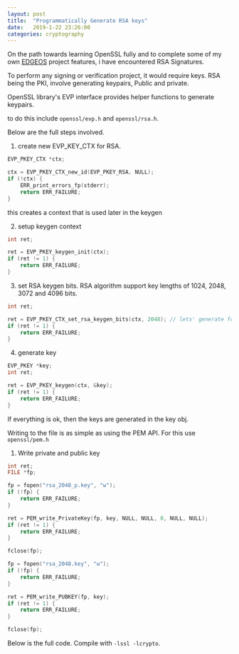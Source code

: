 ```yaml
---
layout: post
title:  "Programmatically Generate RSA keys"
date:   2019-1-22 23:26:00
categories: cryptography
---
```


On the path towards learning OpenSSL fully and to complete some of my own [EDGEOS](https://github.com/devnaga/edgemw) project features, i have encountered RSA Signatures.

To perform any signing or verification project, it would require keys. RSA being the PKI, involve generating keypairs, Public and private.

OpenSSL library's EVP interface provides helper functions to generate keypairs.

to do this include `openssl/evp.h` and `openssl/rsa.h`.

Below are the full steps involved.

1. create new EVP_KEY_CTX for RSA.

```c
EVP_PKEY_CTX *ctx;

ctx = EVP_PKEY_CTX_new_id(EVP_PKEY_RSA, NULL);
if (!ctx) {
    ERR_print_errors_fp(stderr);
    return ERR_FAILURE;
}

```

this creates a context that is used later in the keygen 

2. setup keygen context

```c
int ret;

ret = EVP_PKEY_keygen_init(ctx);
if (ret != 1) {
    return ERR_FAILURE;
}

```

3. set RSA keygen bits. RSA algorithm support key lengths of 1024, 2048, 3072 and 4096 bits.

```c
int ret;

ret = EVP_PKEY_CTX_set_rsa_keygen_bits(ctx, 2048); // lets' generate for the 2048 bits
if (ret != 1) {
    return ERR_FAILURE;
}

```

4. generate key

```c
EVP_PKEY *key;
int ret;

ret = EVP_PKEY_keygen(ctx, &key);
if (ret != 1) {
    return ERR_FAILURE;
}

```

If everything is ok, then the keys are generated in the key obj.

Writing to the file is as simple as using the PEM API. For this use `openssl/pem.h`

1. Write private and public key

```c
int ret;
FILE *fp;

fp = fopen("rsa_2048_p.key", "w");
if (!fp) {
    return ERR_FAILURE;
}

ret = PEM_write_PrivateKey(fp, key, NULL, NULL, 0, NULL, NULL);
if (ret != 1) {
    return ERR_FAILURE;
}

fclose(fp);

fp = fopen("rsa_2048.key", "w");
if (!fp) {
    return ERR_FAILURE;
}

ret = PEM_write_PUBKEY(fp, key);
if (ret != 1) {
    return ERR_FAILURE;
}

fclose(fp);

```

Below is the full code. Compile with `-lssl -lcrypto`.

<script src="https://gist.github.com/DevNaga/e008a4540a80d232d4ca2a78a3b78603.js"></script>





